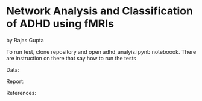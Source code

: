# Network Analysis and Classification of ADHD using fMRIs
by Rajas Gupta

To run test, clone repository and open adhd_analyis.ipynb noteboook. There are instruction on there that say how to run the tests

Data:

Report:

References: